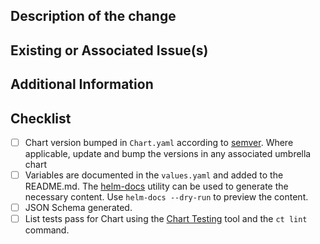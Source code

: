<!--
Thank you for your contribution! Complete the following fields to provide insight into the changes being requested as well as steps that you can take to ensure it meets all of the requirements

Please remember to:
- mention any issue(s) that this PR closes using a closing keyword as well as the issue number, such as "Closes #XYZ" or "Resolves sigstore/repo-name#XYZ", cf.
  [documentation](https://docs.github.com/en/github/managing-your-work-on-github/linking-a-pull-request-to-an-issue#linking-a-pull-request-to-an-issue-using-a-keyword)
- ensure your commits are signed-off, as sigstore uses the [DCO](https://en.wikipedia.org/wiki/Developer_Certificate_of_Origin) using `git commit -s`, or `git commit -s --amend` if you want to amend already existing commits
- lastly, ensure there are no merge commits!

 -->

## Description of the change

<!-- Describe the change being requested. -->

## Existing or Associated Issue(s)

<!-- List any related issues. -->

## Additional Information

 <!-- Provide as much information that you feel would be helpful for those reviewing the proposed changes. -->

## Checklist

- [ ] Chart version bumped in `Chart.yaml` according to [semver](http://semver.org/). Where applicable, update and bump the versions in any associated umbrella chart
- [ ] Variables are documented in the `values.yaml` and added to the README.md. The [helm-docs](https://github.com/norwoodj/helm-docs) utility can be used to generate the necessary content. Use `helm-docs --dry-run` to preview the content.
- [ ] JSON Schema generated.
- [ ] List tests pass for Chart using the [Chart Testing](https://github.com/helm/chart-testing) tool and the `ct lint` command.
